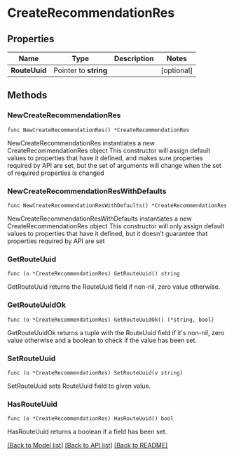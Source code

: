 # CreateRecommendationRes

## Properties

Name | Type | Description | Notes
------------ | ------------- | ------------- | -------------
**RouteUuid** | Pointer to **string** |  | [optional] 

## Methods

### NewCreateRecommendationRes

`func NewCreateRecommendationRes() *CreateRecommendationRes`

NewCreateRecommendationRes instantiates a new CreateRecommendationRes object
This constructor will assign default values to properties that have it defined,
and makes sure properties required by API are set, but the set of arguments
will change when the set of required properties is changed

### NewCreateRecommendationResWithDefaults

`func NewCreateRecommendationResWithDefaults() *CreateRecommendationRes`

NewCreateRecommendationResWithDefaults instantiates a new CreateRecommendationRes object
This constructor will only assign default values to properties that have it defined,
but it doesn't guarantee that properties required by API are set

### GetRouteUuid

`func (o *CreateRecommendationRes) GetRouteUuid() string`

GetRouteUuid returns the RouteUuid field if non-nil, zero value otherwise.

### GetRouteUuidOk

`func (o *CreateRecommendationRes) GetRouteUuidOk() (*string, bool)`

GetRouteUuidOk returns a tuple with the RouteUuid field if it's non-nil, zero value otherwise
and a boolean to check if the value has been set.

### SetRouteUuid

`func (o *CreateRecommendationRes) SetRouteUuid(v string)`

SetRouteUuid sets RouteUuid field to given value.

### HasRouteUuid

`func (o *CreateRecommendationRes) HasRouteUuid() bool`

HasRouteUuid returns a boolean if a field has been set.


[[Back to Model list]](../README.md#documentation-for-models) [[Back to API list]](../README.md#documentation-for-api-endpoints) [[Back to README]](../README.md)


